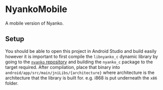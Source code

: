 # NyankoMobile

A mobile version of Nyanko.

## Setup

You should be able to open this project in Android Studio and build easily however it is important
to first compile the `libnyanko_c` dynamic library by going to the
[`nyanko` repository](https://github.com/HiruNya/nyanko) and building the `nyanko_c` package
to the target required.
After compilation, place that binary into `android/app/src/main/jniLibs/{architecture}`
where architecture is the architecture that the library is built for.
e.g. i868 is put underneath the `x86` folder.

